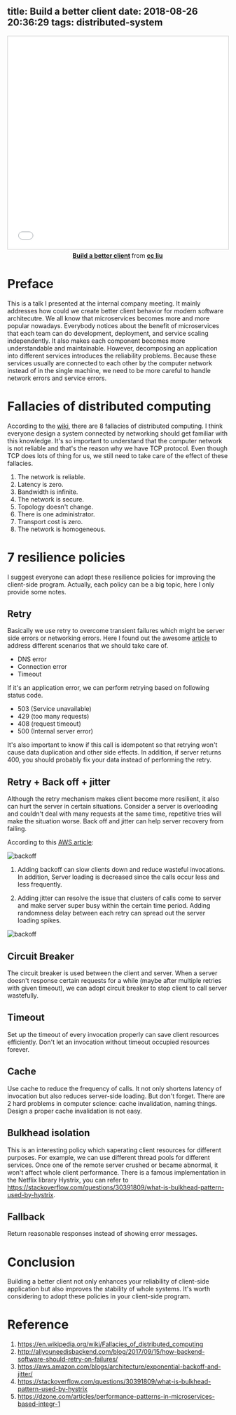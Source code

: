 title: Build a better client
date: 2018-08-26 20:36:29
tags: distributed-system
---

<div style="text-align:center">
<iframe src="//www.slideshare.net/slideshow/embed_code/key/pF9d6lGQKScGHc" width="595" height="485" frameborder="0" marginwidth="0" marginheight="0" scrolling="no" style="border:1px solid #CCC; border-width:1px; margin-bottom:5px; max-width: 100%;" allowfullscreen> </iframe> <div style="margin-bottom:5px"> <strong> <a href="//www.slideshare.net/kakashiliu/build-a-better-client-111628081" title="Build a better client" target="_blank">Build a better client</a> </strong> from <strong><a href="https://www.slideshare.net/kakashiliu" target="_blank">cc liu</a></strong> </div>
</div>

# Preface

This is a talk I presented at the internal company meeting. It mainly addresses how could we create better client behavior for modern software architecutre. We all know that microservices becomes more and more popular nowadays. Everybody notices about the benefit of microservices that each team can do development, deployment, and service scaling independently. It also makes each component becomes more understandable and maintainable. However, decomposing an application into different services introduces the reliability problems. Because these services usually are connected to each other by the computer network instead of in the single machine, we need to be more careful to handle network errors and service errors.

# Fallacies of distributed computing

According to the [wiki](https://en.wikipedia.org/wiki/Fallacies_of_distributed_computing), there are 8 fallacies of distributed computing. I think everyone design a system connected by networking should get familiar with this knowledge. It's so important to understand that the computer network is not reliable and that's the reason why we have TCP protocol. Even though TCP does lots of thing for us, we still need to take care of the effect of these fallacies.

1. The network is reliable.
2. Latency is zero.
3. Bandwidth is infinite.
4. The network is secure.
5. Topology doesn't change.
6. There is one administrator.
7. Transport cost is zero.
8. The network is homogeneous.

# 7 resilience policies

I suggest everyone can adopt these resilience policies for improving the client-side program.
Actually, each policy can be a big topic, here I only provide some notes.

## Retry

Basically we use retry to overcome transient failures which might be server side errors or networking errors.
Here I found out the awesome [article](http://allyouneedisbackend.com/blog/2017/09/15/how-backend-software-should-retry-on-failures/) to address different scenarios that we should take care of.

- DNS error
- Connection error
- Timeout

If it's an application error, we can perform retrying based on following status code.
- 503 (Service unavailable)
- 429 (too many requests)
- 408 (request timeout)
- 500 (Internal server error)

It's also important to know if this call is idempotent so that retrying won't cause data duplication and other side effects.
In addition, if server returns 400, you should probably fix your data instead of performing the retry.

## Retry + Back off + jitter

Although the retry mechanism makes client become more resilient, it also can hurt the server in certain situations. Consider a server is overloading and couldn't deal with many requests at the same time, repetitive tries will make the situation worse. Back off and jitter can help server recovery from failing.

According to this [AWS article](https://aws.amazon.com/blogs/architecture/exponential-backoff-and-jitter/):

![backoff](https://d2908q01vomqb2.cloudfront.net/fc074d501302eb2b93e2554793fcaf50b3bf7291/2017/10/03/exponential-backoff-and-jitter-blog-figure-4.png)

1. Adding backoff can slow clients down and reduce wasteful invocations. In addition, Server loading is decreased since the calls occur less and less frequently.

2. Adding jitter can resolve the issue that clusters of calls come to server and make server super busy within the certain time period. Adding randomness delay between each retry can spread out the server loading spikes.

![backoff](/img/2018-08/jitter.png)

## Circuit Breaker

The circuit breaker is used between the client and server. When a server doesn't response certain requests for a while (maybe after multiple retries with given timeout), we can adopt circuit breaker to stop client to call server wastefully.

## Timeout

Set up the timeout of every invocation properly can save client resources efficiently. Don't let an invocation without timeout occupied resources forever.

## Cache

Use cache to reduce the frequency of calls. It not only shortens latency of invocation but also reduces server-side loading. But don't forget. There are 2 hard problems in computer science: cache invalidation, naming things. Design a proper cache invalidation is not easy.

## Bulkhead isolation

This is an interesting policy which saperating client resources for different purposes. For example, we can use different thread pools for different services. Once one of the remote server crushed or became abnormal, it won't affect whole client performance. There is a famous implementation in the Netflix library Hystrix, you can refer to https://stackoverflow.com/questions/30391809/what-is-bulkhead-pattern-used-by-hystrix.

## Fallback

Return reasonable responses instead of showing error messages.

# Conclusion

Building a better client not only enhances your reliability of client-side application but also improves the stability of whole systems. It's worth considering to adopt these policies in your client-side program.

# Reference

1. https://en.wikipedia.org/wiki/Fallacies_of_distributed_computing
2. http://allyouneedisbackend.com/blog/2017/09/15/how-backend-software-should-retry-on-failures/
3. https://aws.amazon.com/blogs/architecture/exponential-backoff-and-jitter/
4. https://stackoverflow.com/questions/30391809/what-is-bulkhead-pattern-used-by-hystrix
5. https://dzone.com/articles/performance-patterns-in-microservices-based-integr-1

